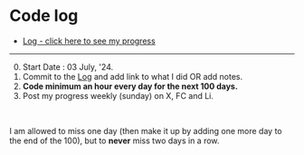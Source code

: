 # Code log

- [Log - click here to see my progress](log.md)

-----

0. Start Date : 03 July, '24.
1.  Commit to the [Log](log.md) and add link to what I did OR add notes.
2.  **Code minimum an hour every day for the next 100 days.**
3.  Post my progress weekly (sunday) on X, FC and Li.

<br>

I am allowed to miss one day (then make it up by adding one more day to the end of the 100), but to **never** miss two days in a row.